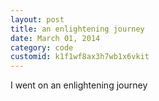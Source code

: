 ```yaml
---
layout: post
title: an enlightening journey
date: March 01, 2014
category: code
customid: k1f1wf8ax3h7wb1x6vkit
---
```


I went on an enlightening journey
